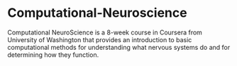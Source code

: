 # Computational-Neuroscience
Computational NeuroScience is a 8-week course in Coursera from University of Washington that provides an introduction to basic computational methods for understanding what nervous systems do and for determining how they function.
